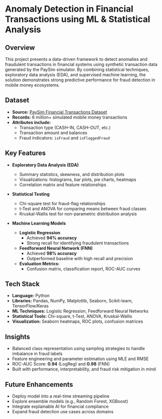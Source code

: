 # Anomaly Detection in Financial Transactions using ML & Statistical Analysis

## Overview

This project presents a data-driven framework to detect anomalies and fraudulent transactions in financial systems using synthetic transaction data generated by the PaySim simulator. By combining statistical techniques, exploratory data analysis (EDA), and supervised machine learning, the solution demonstrates strong predictive performance for fraud detection in mobile money ecosystems.

## Dataset

- **Source:** [PaySim Financial Transactions Dataset](https://www.kaggle.com/datasets/ealaxi/paysim1)
- **Records:** 6 million+ simulated mobile money transactions
- **Attributes include:**
  - Transaction type (CASH-IN, CASH-OUT, etc.)
  - Transaction amount and balances
  - Fraud indicators: `isFraud` and `isFlaggedFraud`

## Key Features

- **Exploratory Data Analysis (EDA)**
  - Summary statistics, skewness, and distribution plots
  - Visualizations: histograms, bar plots, pie charts, heatmaps
  - Correlation matrix and feature relationships

- **Statistical Testing**
  - Chi-square test for fraud-flag relationships
  - t-Test and ANOVA for comparing means between fraud classes
  - Kruskal-Wallis test for non-parametric distribution analysis

- **Machine Learning Models**
  - **Logistic Regression**
    - Achieved **94% accuracy**
    - Strong recall for identifying fraudulent transactions
  - **Feedforward Neural Network (FNN)**
    - Achieved **98% accuracy**
    - Outperformed baseline with high recall and precision
  - **Evaluation Metrics:**
    - Confusion matrix, classification report, ROC-AUC curves

## Tech Stack

- **Language:** Python
- **Libraries:** Pandas, NumPy, Matplotlib, Seaborn, Scikit-learn, TensorFlow/Keras
- **ML Techniques:** Logistic Regression, Feedforward Neural Networks
- **Statistical Tools:** Chi-square, t-Test, ANOVA, Kruskal-Wallis
- **Visualization:** Seaborn heatmaps, ROC plots, confusion matrices

## Insights

- Balanced class representation using sampling strategies to handle imbalance in fraud labels
- Feature engineering and parameter estimation using MLE and RMSE
- ROC-AUC Score: **0.94** (LogReg) and **0.98** (FNN)
- Built with performance, interpretability, and fraud risk mitigation in mind

## Future Enhancements

- Deploy model into a real-time streaming pipeline
- Explore ensemble models (e.g., Random Forest, XGBoost)
- Integrate explainable AI for financial compliance
- Expand fraud detection use cases across domains
